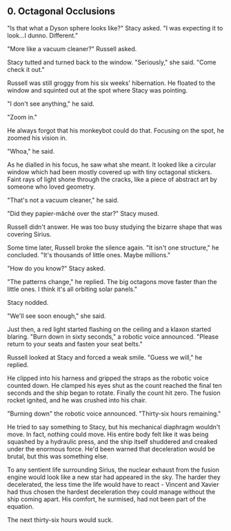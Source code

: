 ## 0. Octagonal Occlusions

"Is that what a Dyson sphere looks like?" Stacy asked. "I was expecting it to look...I dunno. Different."

"More like a vacuum cleaner?" Russell asked.

Stacy tutted and turned back to the window. "Seriously," she said. "Come check it out."

Russell was still groggy from his six weeks' hibernation. He floated to the window and squinted out at the spot where Stacy was pointing.

"I don't see anything," he said.

"Zoom in."

He always forgot that his monkeybot could do that. Focusing on the spot, he zoomed his vision in.

"Whoa," he said.

As he dialled in his focus, he saw what she meant. It looked like a circular window which had been mostly covered up with tiny octagonal stickers. Faint rays of light shone through the cracks, like a piece of abstract art by someone who loved geometry.

"That's not a vacuum cleaner," he said.

"Did they papier-mâché over the star?" Stacy mused.

Russell didn't answer. He was too busy studying the bizarre shape that was covering Sirius.

Some time later, Russell broke the silence again. "It isn't one structure," he concluded. "It's thousands of little ones. Maybe millions."

"How do you know?" Stacy asked.

"The patterns change," he replied. The big octagons move faster than the little ones. I think it's all orbiting solar panels."

Stacy nodded.

"We'll see soon enough," she said.

Just then, a red light started flashing on the ceiling and a klaxon started blaring. "Burn down in sixty seconds," a robotic voice announced. "Please return to your seats and fasten your seat belts."

Russell looked at Stacy and forced a weak smile. "Guess we will," he replied.

He clipped into his harness and gripped the straps as the robotic voice counted down. He clamped his eyes shut as the count reached the final ten seconds and the ship began to rotate. Finally the count hit zero. The fusion rocket ignited, and he was crushed into his chair.

"Burning down" the robotic voice announced. "Thirty-six hours remaining."

He tried to say something to Stacy, but his mechanical diaphragm wouldn't move. In fact, nothing could move. His entire body felt like it was being squashed by a hydraulic press, and the ship itself shuddered and creaked under the enormous force. He'd been warned that deceleration would be brutal, but this was something else.

To any sentient life surrounding Sirius, the nuclear exhaust from the fusion engine would look like a new star had appeared in the sky. The harder they decelerated, the less time the life would have to react - Vincent and Xavier had thus chosen the hardest deceleration they could manage without the ship coming apart. His comfort, he surmised, had not been part of the equation.

The next thirty-six hours would suck.
